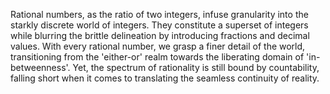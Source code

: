 
Rational numbers, as the ratio of two integers, infuse granularity into the starkly discrete world of integers. They constitute a superset of integers while blurring the brittle delineation by introducing fractions and decimal values. With every rational number, we grasp a finer detail of the world, transitioning from the 'either-or' realm towards the liberating domain of 'in-betweenness'. Yet, the spectrum of rationality is still bound by countability, falling short when it comes to translating the seamless continuity of reality.

